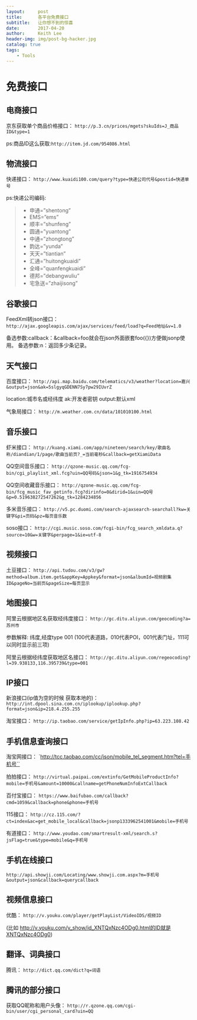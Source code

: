 ```yaml
---
layout:     post
title:      各平台免费接口
subtitle:   让你想不到的惊喜
date:       2017-04-20
author:     Keith Lee
header-img: img/post-bg-hacker.jpg
catalog: true
tags:
    - Tools
---
```



# 免费接口

## 电商接口

京东获取单个商品价格接口：
`http://p.3.cn/prices/mgets?skuIds=J_商品ID&type=1`

ps:商品ID这么获取:`http://item.jd.com/954086.html`

## 物流接口

快递接口：
`http://www.kuaidi100.com/query?type=快递公司代号&postid=快递单号`

ps:快递公司编码:
> * 申通=”shentong” 
> * EMS=”ems” 
> * 顺丰=”shunfeng” 
> * 圆通=”yuantong” 
> * 中通=”zhongtong” 
> * 韵达=”yunda” 
> * 天天=”tiantian” 
> * 汇通=”huitongkuaidi” 
> * 全峰=”quanfengkuaidi” 
> * 德邦=”debangwuliu” 
> * 宅急送=”zhaijisong”

## 谷歌接口

FeedXml转json接口：
`http://ajax.googleapis.com/ajax/services/feed/load?q=Feed地址&v=1.0`

备选参数:callback：&callback=foo就会在json外面嵌套foo({})方便做jsonp使用。
备选参数:n：返回多少条记录。

## 天气接口

百度接口：
`http://api.map.baidu.com/telematics/v3/weather?location=嘉兴&output=json&ak=5slgyqGDENN7Sy7pw29IUvrZ`

location:城市名或经纬度 ak:开发者密钥 output:默认xml

气象局接口：
`http://m.weather.com.cn/data/101010100.html`

## 音乐接口

虾米接口：
`http://kuang.xiami.com/app/nineteen/search/key/歌曲名称/diandian/1/page/歌曲当前页?_=当前毫秒&callback=getXiamiData`

QQ空间音乐接口：
`http://qzone-music.qq.com/fcg-bin/cgi_playlist_xml.fcg?uin=QQ号码&json=1&g_tk=1916754934`

QQ空间收藏音乐接口：
`http://qzone-music.qq.com/fcg-bin/fcg_music_fav_getinfo.fcg?dirinfo=0&dirid=1&uin=QQ号&p=0.519638272547262&g_tk=1284234856`

多米音乐接口：
`http://v5.pc.duomi.com/search-ajaxsearch-searchall?kw=关键字&pi=页码&pz=每页音乐数`

soso接口：
`http://cgi.music.soso.com/fcgi-bin/fcg_search_xmldata.q?source=10&w=关键字&perpage=1&ie=utf-8`

## 视频接口 

土豆接口：
`http://api.tudou.com/v3/gw?method=album.item.get&appKey=Appkey&format=json&albumId=视频剧集ID&pageNo=当前页&pageSize=每页显示`

## 地图接口

阿里云根据地区名获取经纬度接口：
`http://gc.ditu.aliyun.com/geocoding?a=苏州市`

参数解释: 纬度,经度type 001 (100代表道路，010代表POI，001代表门址，111可以同时显示前三项)

阿里云根据经纬度获取地区名接口：
`http://gc.ditu.aliyun.com/regeocoding?l=39.938133,116.395739&type=001`

## IP接口

新浪接口(ip值为空的时候 获取本地的)：
`http://int.dpool.sina.com.cn/iplookup/iplookup.php?format=json&ip=218.4.255.255`

淘宝接口：
`http://ip.taobao.com/service/getIpInfo.php?ip=63.223.108.42`

## 手机信息查询接口

淘宝网接口：
`http://tcc.taobao.com/cc/json/mobile_tel_segment.htm?tel=手机号``

拍拍接口：
`http://virtual.paipai.com/extinfo/GetMobileProductInfo?mobile=手机号&amount=10000&callname=getPhoneNumInfoExtCallback` 

百付宝接口：
`https://www.baifubao.com/callback?cmd=1059&callback=phone&phone=手机号`

115接口：
`http://cz.115.com/?ct=index&ac=get_mobile_local&callback=jsonp1333962541001&mobile=手机号`

有道接口：
`http://www.youdao.com/smartresult-xml/search.s?jsFlag=true&type=mobile&q=手机号`


## 手机在线接口
`http://api.showji.com/Locating/www.showji.com.aspx?m=手机号&output=json&callback=querycallback`


## 视频信息接口

优酷：
`http://v.youku.com/player/getPlayList/VideoIDS/视频ID `

(比如 http://v.youku.com/v_show/id_XNTQxNzc4ODg0.html的ID就是XNTQxNzc4ODg0)

## 翻译、词典接口

腾讯：
`http://dict.qq.com/dict?q=词语`

## 腾讯的部分接口 

获取QQ昵称和用户头像：
`http://r.qzone.qq.com/cgi-bin/user/cgi_personal_card?uin=QQ`
